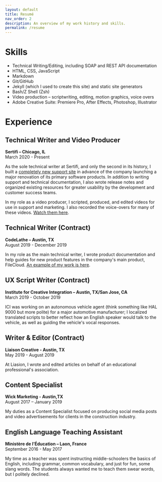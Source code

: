 ```yaml
---
layout: default
title: Resumé
nav_order: 2
description: An overview of my work history and skills.
permalink: /resume
---
```

# Skills

* Technical Writing/Editing, including SOAP and REST API documentation
* HTML, CSS, JavaScript
* Markdown
* Git/GitHub
* Jekyll (which I used to create this site) and static site generators
* Bash/Z Shell (Zsh)
* Video production – scriptwriting, editing, motion graphics, voice overs
* Adobe Creative Suite: Premiere Pro, After Effects, Photoshop, Illustrator


# Experience
## Technical Writer and Video Producer
**Sertifi – Chicago, IL** \
March 2020 - Present

As the sole technical writer at Sertifi, and only the second in its history, I built a [completely new support site](https://supportcenter.sertifi.com) in advance of the company launching a major renovation of its primary software products. In addition to writing support and technical documentation, I also wrote release notes and organized existing resources for greater usability by the development and customer success teams.

In my role as a video producer, I scripted, produced, and edited videos for use in support and marketing. I also recorded the voice-overs for many of these videos. [Watch them here](video).


## Technical Writer (Contract)
**CodeLathe – Austin, TX** \
August 2019 - December 2019

In my role as the main technical writer, I wrote product documentation and help guides for new product features in the company's main product, FileCloud. [An example of my work is here](https://www.filecloud.com/supportdocs/fcdoc/latest/online/filecloud-administrator-guide/governance-setup/smart-classification).

## UX Script Writer (Contract)
**Institute for Creative Integration – Austin, TX/San Jose, CA** \
March 2019 - October 2019

ICI was working on an autonomous vehicle agent (think something like HAL 9000 but more polite) for a major automotive manufacturer; I localized translated scripts to better reflect how an English speaker would talk to the vehicle, as well as guiding the vehicle's vocal responses.

## Writer & Editor (Contract)
**Liaison Creative - Austin, TX** \
May 2019 - August 2019

At Liasion, I wrote and edited articles on behalf of an educational professional's association.

## Content Specialist
**Wick Marketing - Austin,TX** \
August 2017 – January 2019

My duties as a Content Specialist focused on producing social media posts and video advertisements for clients in the construction industry.


## English Language Teaching Assistant
**Ministère de l’Éducation – Laon, France** \
September 2016 - May 2017

My time as a teacher was spent instructing middle-schoolers the basics of English, including grammar, common vocabulary, and just for fun, some slang words. The students always wanted me to teach them swear words, but I politely declined.
